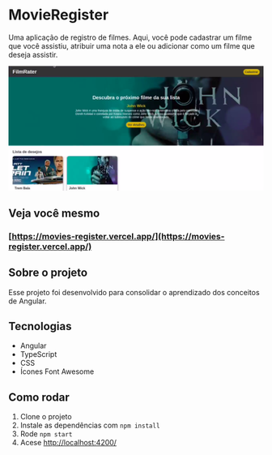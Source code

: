 # MovieRegister

Uma aplicação de registro de filmes. Aqui, você pode cadastrar um filme que você assistiu, atribuir uma nota a ele ou adicionar como um filme que deseja assistir.

![captura de tela do projeto](images/movies-register.png)

## Veja você mesmo

### [https://movies-register.vercel.app/](https://movies-register.vercel.app/)

## Sobre o projeto

Esse projeto foi desenvolvido para consolidar o aprendizado dos conceitos de Angular.

## Tecnologias

- Angular
- TypeScript
- CSS
- Ícones Font Awesome

## Como rodar

1. Clone o projeto
2. Instale as dependências com `npm install`
3. Rode `npm start`
4. Acese [http://localhost:4200/](http://localhost:4200/)
